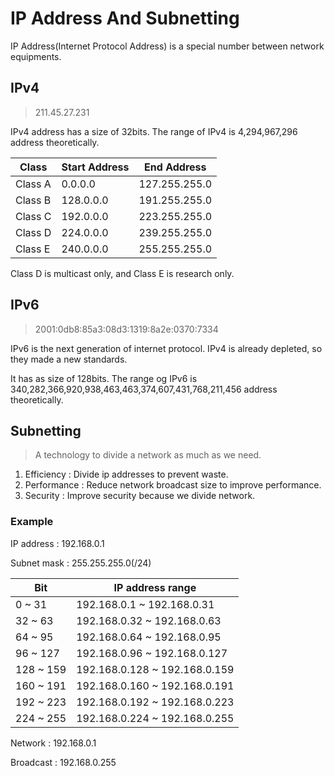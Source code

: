 # IP Address And Subnetting

IP Address(Internet Protocol Address) is a special number between network equipments.

## IPv4

> 211.45.27.231

IPv4 address has a size of 32bits. The range of IPv4 is 4,294,967,296 address theoretically.

| Class   | Start Address | End Address   |
|---------|---------------|---------------|
| Class A | 0.0.0.0       | 127.255.255.0 |
| Class B | 128.0.0.0     | 191.255.255.0 |
| Class C | 192.0.0.0     | 223.255.255.0 |
| Class D | 224.0.0.0     | 239.255.255.0 |
| Class E | 240.0.0.0     | 255.255.255.0 |

Class D is multicast only, and Class E is research only.

## IPv6

> 2001:0db8:85a3:08d3:1319:8a2e:0370:7334

IPv6 is the next generation of internet protocol. IPv4 is already depleted, so they made a new standards.

It has as size of 128bits. The range og IPv6 is 340,282,366,920,938,463,463,374,607,431,768,211,456 address
theoretically.

## Subnetting

> A technology to divide a network as much as we need.

1. Efficiency : Divide ip addresses to prevent waste.
2. Performance : Reduce network broadcast size to improve performance.
3. Security : Improve security because we divide network.

### Example

IP address : 192.168.0.1

Subnet mask : 255.255.255.0(/24)

| Bit       | IP address range              |
|-----------|-------------------------------|
| 0 ~ 31    | 192.168.0.1 ~ 192.168.0.31    |
| 32 ~ 63   | 192.168.0.32 ~ 192.168.0.63   |
| 64 ~ 95   | 192.168.0.64 ~ 192.168.0.95   |
| 96 ~ 127  | 192.168.0.96 ~ 192.168.0.127  |
| 128 ~ 159 | 192.168.0.128 ~ 192.168.0.159 |
| 160 ~ 191 | 192.168.0.160 ~ 192.168.0.191 |
| 192 ~ 223 | 192.168.0.192 ~ 192.168.0.223 |
| 224 ~ 255 | 192.168.0.224 ~ 192.168.0.255 |

Network : 192.168.0.1


Broadcast : 192.168.0.255